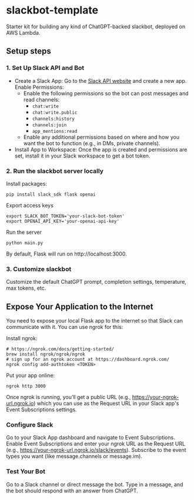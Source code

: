 # slackbot-template

Starter kit for building any kind of ChatGPT-backed slackbot, deployed on AWS Lambda.


## Setup steps

### 1. Set Up Slack API and Bot

* Create a Slack App: Go to the [Slack API website](https://api.slack.com/apps/) and create a new app.
Enable Permissions:
  * Enable the following permissions so the bot can post messages and read channels:
    * `chat:write`
    * `chat:write.public`
    * `channels:history`
    * `channels:join`
    * `app_mentions:read`
  * Enable any additional permissions based on where and how you want the bot to function (e.g., in DMs, private channels).
* Install App to Workspace: Once the app is created and permissions are set, install it in your Slack workspace to get a bot token.

### 2. Run the slackbot server locally

Install packages:

    pip install slack_sdk flask openai

Export access keys

    export SLACK_BOT_TOKEN='your-slack-bot-token'
    export OPENAI_API_KEY='your-openai-api-key'

Run the server

    python main.py

By default, Flask will run on http://localhost:3000.

### 3. Customize slackbot

Customize the default ChatGPT prompt, completion settings, temperature, max tokens, etc.


## Expose Your Application to the Internet
You need to expose your local Flask app to the internet so that Slack can communicate with it. You can use ngrok for this:

Install ngrok:

    # https://ngrok.com/docs/getting-started/
    brew install ngrok/ngrok/ngrok
    # sign up for an ngrok account at https://dashboard.ngrok.com/
    ngrok config add-authtoken <TOKEN>

Put your app online:

    ngrok http 3000

Once ngrok is running, you’ll get a public URL (e.g., https://your-ngrok-url.ngrok.io) which you can use as the Request URL in your Slack app's Event Subscriptions settings.

### Configure Slack
Go to your Slack App dashboard and navigate to Event Subscriptions.
Enable Event Subscriptions and enter your ngrok URL as the Request URL (e.g., https://your-ngrok-url.ngrok.io/slack/events).
Subscribe to the event types you want (like message.channels or message.im).

### Test Your Bot
Go to a Slack channel or direct message the bot.
Type in a message, and the bot should respond with an answer from ChatGPT.
